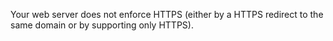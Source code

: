 Your web server does not enforce HTTPS (either by a HTTPS redirect to the same domain or by supporting only HTTPS).
